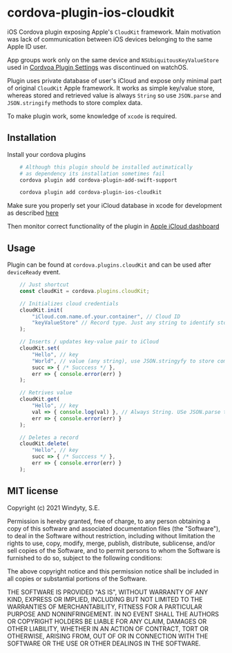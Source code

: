 # cordova-plugin-ios-cloudkit

iOS Cordova plugin exposing Apple's `CloudKit` framework. Main motivation was lack of communication between iOS devices belonging to the same Apple ID user.

App groups work only on the same device and `NSUbiquitousKeyValueStore` used in [Cordvoa Plugin Settings](https://github.com/dpa99c/cordova-plugin-cloud-settings) was discontinued on watchOS.

Plugin uses private database of user's iCloud and expose only minimal part of original `CloudKit` Apple framework. It works as simple key/value store, whereas stored and retrieved value is always `String` so use `JSON.parse` and `JSON.stringify` methods to store complex data.

To make plugin work, some knowledge of `xcode` is required.

## Installation

Install your cordova plugins

```sh
    # Although this plugin should be installed autimatically
    # as dependency its installation sometimes fail
    cordova plugin add cordova-plugin-add-swift-support

    cordova plugin add cordova-plugin-ios-cloudkit
```

Make sure you properly set your iCloud database in xcode for development as described [here](https://developer.apple.com/documentation/coredata/mirroring_a_core_data_store_with_cloudkit/setting_up_core_data_with_cloudkit)

Then monitor correct functionality of the plugin in [Apple iCloud dashboard](https://icloud.developer.apple.com/)

## Usage

Plugin can be found at `cordova.plugins.cloudKit` and can be used after `deviceReady` event.

```js
    // Just shortcut
    const cloudKit = cordova.plugins.cloudKit;

    // Initializes cloud credentials
    cloudKit.init(
        "iCloud.com.name.of.your.container", // Cloud ID
        "keyValueStore" // Record type. Just any string to identify stored data
    );

    // Inserts / updates key-value pair to iCloud
    cloudKit.set(
        "Hello", // key
        "World", // value (any string), use JSON.stringyfy to store complex obejcts
        succ => { /* Succcess */ },
        err => { console.error(err) }
    );

    // Retrives value
    cloudKit.get(
        "Hello", // key
        val => { console.log(val) }, // Always String. USe JSON.parse to parse stringified objects
        err => { console.error(err) }
    );

    // Deletes a record
    cloudKit.delete(
        "Hello", // key
        succ => { /* Succcess */ },
        err => { console.error(err) }
    );

```

## MIT license

Copyright (c) 2021 Windyty, S.E.

Permission is hereby granted, free of charge, to any person obtaining
a copy of this software and associated documentation files (the
"Software"), to deal in the Software without restriction, including
without limitation the rights to use, copy, modify, merge, publish,
distribute, sublicense, and/or sell copies of the Software, and to
permit persons to whom the Software is furnished to do so, subject to
the following conditions:

The above copyright notice and this permission notice shall be
included in all copies or substantial portions of the Software.

THE SOFTWARE IS PROVIDED "AS IS", WITHOUT WARRANTY OF ANY KIND,
EXPRESS OR IMPLIED, INCLUDING BUT NOT LIMITED TO THE WARRANTIES OF
MERCHANTABILITY, FITNESS FOR A PARTICULAR PURPOSE AND
NONINFRINGEMENT. IN NO EVENT SHALL THE AUTHORS OR COPYRIGHT HOLDERS BE
LIABLE FOR ANY CLAIM, DAMAGES OR OTHER LIABILITY, WHETHER IN AN ACTION
OF CONTRACT, TORT OR OTHERWISE, ARISING FROM, OUT OF OR IN CONNECTION
WITH THE SOFTWARE OR THE USE OR OTHER DEALINGS IN THE SOFTWARE.
